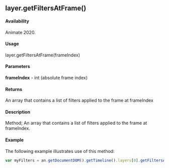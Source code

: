 ## layer.getFiltersAtFrame()	

#### Availability

Animate 2020.

#### Usage

layer.getFiltersAtFrame(frameIndex)		

#### Parameters

**frameIndex** - int (absolute frame index)	

#### Returns

An array that contains a list of filters applied to the frame at frameIndex

#### Description

Method; An array that contains a list of filters applied to the frame at frameIndex. 

#### Example

The following example illustrates use of this method:


```javascript
var myFilters = an.getDocumentDOM().getTimeline().layers[0].getFiltersAtFrame(0);	
```